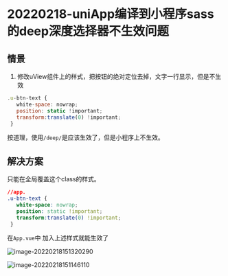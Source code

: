# 20220218-uniApp编译到小程序sass的deep深度选择器不生效问题

## 情景

1. 修改uView组件上的样式，把按钮的绝对定位去掉，文字一行显示，但是不生效

```js
.u-btn-text {
   white-space: nowrap;
   position: static !important;
   transform:translate(0) !important;
 }
```

按道理，使用`/deep/`是应该生效了，但是小程序上不生效。



## 解决方案

只能在全局覆盖这个class的样式。

```css
//app.
.u-btn-text {
   white-space: nowrap;
   position: static !important;
   transform:translate(0) !important;
 }
```

在`App.vue`中 加入上述样式就能生效了

![image-20220218151320290](https://s2.loli.net/2022/02/18/AZau8hbR5dyoUGJ.png)

![image-20220218151146110](https://s2.loli.net/2022/02/18/AMj1ks3IqiKorFT.png)

